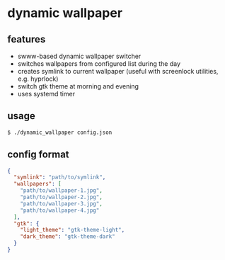 # dynamic wallpaper

## features

- swww-based dynamic wallpaper switcher
- switches wallpapers from configured list during the day
- creates symlink to current wallpaper (useful with screenlock utilities, e.g. hyprlock)
- switch gtk theme at morning and evening
- uses systemd timer

## usage

```bash
$ ./dynamic_wallpaper config.json
```

## config format

```json
{
  "symlink": "path/to/symlink",
  "wallpapers": [
    "path/to/wallpaper-1.jpg",
    "path/to/wallpaper-2.jpg",
    "path/to/wallpaper-3.jpg",
    "path/to/wallpaper-4.jpg"
  ],
  "gtk": {
    "light_theme": "gtk-theme-light",
    "dark_theme": "gtk-theme-dark"
  }
}
```
